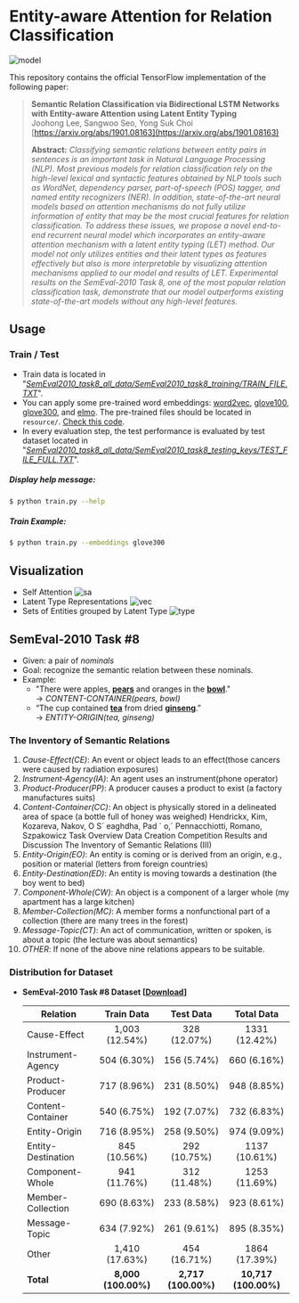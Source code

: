 # Entity-aware Attention for Relation Classification

![model](https://user-images.githubusercontent.com/15166794/52579582-c7339100-2e69-11e9-9081-711e7576e717.png)

This repository contains the official TensorFlow implementation of the following paper:

> **Semantic Relation Classification via Bidirectional LSTM Networks with Entity-aware Attention using Latent Entity Typing**<br>
> Joohong Lee, Sangwoo Seo, Yong Suk Choi<br>
> [https://arxiv.org/abs/1901.08163](https://arxiv.org/abs/1901.08163)
> 
> **Abstract:** *Classifying semantic relations between entity pairs in sentences is an important task in Natural Language Processing (NLP). Most previous models for relation classification rely on the high-level lexical and syntactic features obtained by NLP tools such as WordNet, dependency parser, part-of-speech (POS) tagger, and named entity recognizers (NER). In addition, state-of-the-art neural models based on attention mechanisms do not fully utilize information of entity that may be the most crucial features for relation classification. To address these issues, we propose a novel end-to-end recurrent neural model which incorporates an entity-aware attention mechanism with a latent entity typing (LET) method. Our model not only utilizes entities and their latent types as features effectively but also is more interpretable by visualizing attention mechanisms applied to our model and results of LET. Experimental results on the SemEval-2010 Task 8, one of the most popular relation classification task, demonstrate that our model outperforms existing state-of-the-art models without any high-level features.*

## Usage
### Train / Test
* Train data is located in "*<U>SemEval2010_task8_all_data/SemEval2010_task8_training/TRAIN_FILE.TXT*</U>".
* You can apply some pre-trained word embeddings: [word2vec](https://code.google.com/archive/p/word2vec/), [glove100](https://nlp.stanford.edu/projects/glove/), [glove300](https://nlp.stanford.edu/projects/glove/), and [elmo](https://tfhub.dev/google/elmo/1). The pre-trained files should be located in `resource/`. [Check this code](https://github.com/roomylee/entity-aware-relation-classification/blob/f77668088210ce2bb0e94033bdf1cabb45c0bbf0/train.py#L115).
* In every evaluation step, the test performance is evaluated by test dataset located in "*<U>SemEval2010_task8_all_data/SemEval2010_task8_testing_keys/TEST_FILE_FULL.TXT*</U>".

##### Display help message:
```bash
$ python train.py --help
```
##### Train Example:
```bash
$ python train.py --embeddings glove300
```


## Visualization
* Self Attention
![sa](https://user-images.githubusercontent.com/15166794/52579583-c7339100-2e69-11e9-93a3-b1aa2aafa19f.png)
* Latent Type Representations
![vec](https://user-images.githubusercontent.com/15166794/52579615-d6b2da00-2e69-11e9-80cb-3b566c28918a.png)
* Sets of Entities grouped by Latent Type
![type](https://user-images.githubusercontent.com/15166794/52579616-d74b7080-2e69-11e9-9e3a-c027eb01413b.png)


## SemEval-2010 Task #8
* Given: a pair of *nominals*
* Goal: recognize the semantic relation between these nominals.
* Example:
	* "There were apples, **<U>pears</U>** and oranges in the **<U>bowl</U>**." 
		<br> → *CONTENT-CONTAINER(pears, bowl)*
	* “The cup contained **<U>tea</U>** from dried **<U>ginseng</U>**.” 
		<br> → *ENTITY-ORIGIN(tea, ginseng)*


### The Inventory of Semantic Relations
1. *Cause-Effect(CE)*: An event or object leads to an effect(those cancers were caused by radiation exposures)
2. *Instrument-Agency(IA)*: An agent uses an instrument(phone operator)
3. *Product-Producer(PP)*: A producer causes a product to exist (a factory manufactures suits)
4. *Content-Container(CC)*: An object is physically stored in a delineated area of space (a bottle full of honey was weighed) Hendrickx, Kim, Kozareva, Nakov, O S´ eaghdha, Pad ´ o,´ Pennacchiotti, Romano, Szpakowicz Task Overview Data Creation Competition Results and Discussion The Inventory of Semantic Relations (III)
5. *Entity-Origin(EO)*: An entity is coming or is derived from an origin, e.g., position or material (letters from foreign countries)
6. *Entity-Destination(ED)*: An entity is moving towards a destination (the boy went to bed) 
7. *Component-Whole(CW)*: An object is a component of a larger whole (my apartment has a large kitchen)
8. *Member-Collection(MC)*: A member forms a nonfunctional part of a collection (there are many trees in the forest)
9. *Message-Topic(CT)*: An act of communication, written or spoken, is about a topic (the lecture was about semantics)
10. *OTHER*: If none of the above nine relations appears to be suitable.


### Distribution for Dataset
* **SemEval-2010 Task #8 Dataset [[Download](https://drive.google.com/file/d/0B_jQiLugGTAkMDQ5ZjZiMTUtMzQ1Yy00YWNmLWJlZDYtOWY1ZDMwY2U4YjFk/view?layout=list&ddrp=1&sort=name&num=50#)]**

	| Relation           | Train Data          | Test Data           | Total Data           |
	|--------------------|:-------------------:|:-------------------:|:--------------------:|
	| Cause-Effect       | 1,003 (12.54%)      | 328 (12.07%)        | 1331 (12.42%)        |
	| Instrument-Agency  | 504 (6.30%)         | 156 (5.74%)         | 660 (6.16%)          |
	| Product-Producer   | 717 (8.96%)         | 231 (8.50%)         | 948 (8.85%)          |
	| Content-Container  | 540 (6.75%)         | 192 (7.07%)         | 732 (6.83%)          |
	| Entity-Origin      | 716 (8.95%)         | 258 (9.50%)         | 974 (9.09%)          |
	| Entity-Destination | 845 (10.56%)        | 292 (10.75%)        | 1137 (10.61%)        |
	| Component-Whole    | 941 (11.76%)        | 312 (11.48%)        | 1253 (11.69%)        |
	| Member-Collection  | 690 (8.63%)         | 233 (8.58%)         | 923 (8.61%)          |
	| Message-Topic      | 634 (7.92%)         | 261 (9.61%)         | 895 (8.35%)          |
	| Other              | 1,410 (17.63%)      | 454 (16.71%)        | 1864 (17.39%)        |
	| **Total**          | **8,000 (100.00%)** | **2,717 (100.00%)** | **10,717 (100.00%)** |


